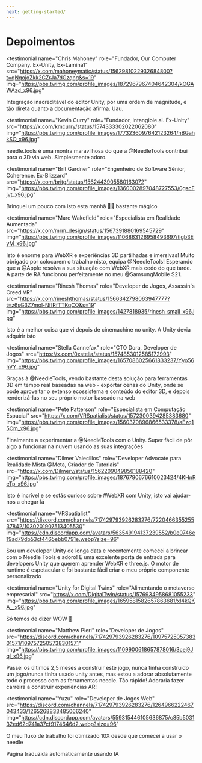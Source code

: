 ```yaml
---
next: getting-started/
---
```


# Depoimentos

<p></p>

<testimonial
  name="Chris Mahoney"
  role="Fundador, Our Computer Company. Ex-Unity, Ex-Lamina1"
  src="https://x.com/mahoneymatic/status/1562981022932684800?t=qNqojoZkk2CZrJa7dGzqng&s=19"
  img="https://pbs.twimg.com/profile_images/1872967967404642304/kOGAWAzd_x96.jpg"
>
Integração inacreditável do editor Unity, por uma ordem de magnitude,
e tão direta quanto a documentação afirma. Uau.
</testimonial>

<testimonial
  name="Kevin Curry"
  role="Fundador, Intangible.ai. Ex-Unity"
  src="https://x.com/kmcurry/status/1574333302022062080"
  img="https://pbs.twimg.com/profile_images/1773236097642123264/nBGahkSO_x96.jpg"
>
needle.tools é uma montra maravilhosa do que a @NeedleTools contribui para o 3D via web. Simplesmente adoro.
</testimonial>

<testimonial
  name="Brit Gardner"
  role="Engenheiro de Software Sénior, Coherence. Ex-Blizzard"
  src="https://x.com/britg/status/1562443905580163072"
  img="https://pbs.twimg.com/profile_images/1360002897048727553/0gscFjvt_x96.jpg"
>
Brinquei um pouco com isto esta manhã 🤯🤯 bastante mágico
</testimonial>

<testimonial
  name="Marc Wakefield"
  role="Especialista em Realidade Aumentada"
  src="https://x.com/mrm_design/status/1567391880169545729"
  img="https://pbs.twimg.com/profile_images/1106863126958493697/tlgb3EyM_x96.jpg"
>
Isto é enorme para WebXR e experiências 3D partilhadas e imersivas! Muito obrigado por colocarem o trabalho nisto, equipa @NeedleTools! Esperando que a @Apple
resolva a sua situação com WebXR mais cedo do que tarde. A parte de RA funcionou perfeitamente no meu @SamsungMobile S21.
</testimonial>

<testimonial
  name="Rinesh Thomas"
  role="Developer de Jogos, Assassin's Creed VR"
  src="https://x.com/rineshthomas/status/1566342798063947777?t=z6sG3Z7mol-NfIRfTTKqCQ&s=19"
  img="https://pbs.twimg.com/profile_images/1427818935/rinesh_small_x96.jpg"
>
Isto é a melhor coisa que vi depois de cinemachine no unity. A Unity devia adquirir isto
</testimonial>

<testimonial
  name="Stella Cannefax"
  role="CTO Dora, Developer de Jogos"
  src="https://x.com/0xstella/status/1574853012585172993"
  img="https://pbs.twimg.com/profile_images/1657086025661833237/Yyo56hVY_x96.jpg"
>
Graças à @NeedleTools, vendo bastante desta solução para ferramentas 3D em tempo real baseadas na web - exportar cenas do Unity, onde se pode aproveitar o extenso ecossistema e conteúdo do editor 3D, e depois renderizá-las no seu próprio motor baseado na web
</testimonial>

<testimonial
  name="Pete Patterson"
  role="Especialista em Computação Espacial"
  src="https://x.com/VRSpatialist/status/1572300394285383680"
  img="https://pbs.twimg.com/profile_images/1560370896866533378/aEzq15Cm_x96.jpg"
>
Finalmente a experimentar a @NeedleTools com o Unity. Super fácil de pôr algo a funcionar na nuvem usando as suas
integrações
</testimonial>

<testimonial
  name="Dilmer Valecillos"
  role="Developer Advocate para Realidade Mista @Meta, Criador de Tutoriais"
  src="https://x.com/Dilmerv/status/1562209049856188420"
  img="https://pbs.twimg.com/profile_images/1876790676610023424/4KHnReTp_x96.jpg"
>
Isto é incrível e se estás curioso sobre #WebXR com Unity, isto vai ajudar-nos a chegar lá
</testimonial>

<testimonial
  name="VRSpatialist"
  src="https://discord.com/channels/717429793926283276/722046635525537842/1030201907513405530"
  img="https://cdn.discordapp.com/avatars/563549194137239552/b0e0746e19ad79db53cf4465ebb0791e.webp?size=96"
>
Sou um developer Unity de longa data e recentemente comecei a brincar com o Needle Tools e adoro! É uma excelente porta de entrada para developers Unity que querem aprender WebXR e three.js. O motor de runtime é espetacular e foi bastante fácil criar o meu próprio componente personalizado
</testimonial>

<testimonial
  name="Unity for Digital Twins"
  role="Alimentando o metaverso empresarial"
  src="https://x.com/DigitalTwin/status/1576934958681055233"
  img="https://pbs.twimg.com/profile_images/1659581582657863681/xl4kQKA__x96.jpg"
>
Só temos de dizer WOW 🤩
</testimonial>

<testimonial
  name="Matthew Pieri"
  role="Developer de Jogos"
  src="https://discord.com/channels/717429793926283276/1097572505738301571/1097572505738301571"
  img="https://pbs.twimg.com/profile_images/1109900618657878016/3cej9Jql_x96.jpg"
>
Passei os últimos 2,5 meses a construir este jogo, nunca tinha construído um jogo/nunca tinha usado unity antes, mas estou a adorar absolutamente todo o processo com as ferramentas needle. Tão rápido! Adoraria fazer carreira a construir experiências AR!
</testimonial>

<testimonial
  name="Yuzu"
  role="Developer de Jogos Web"
  src="https://discord.com/channels/717429793926283276/1264966222467043433/1265268833485066240"
  img="https://cdn.discordapp.com/avatars/559315446105636875/c85b503132ed62d741a37cf9174646d2.webp?size=96"
>
O meu fluxo de trabalho foi otimizado 10X desde que comecei a usar o needle
</testimonial>


Página traduzida automaticamente usando IA